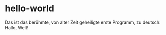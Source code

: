 # hello-world
Das ist das berühmte, von alter Zeit geheiligte erste Programm, zu deutsch: Hallo, Welt!
